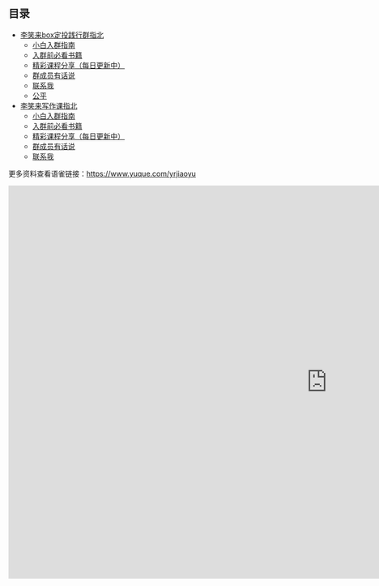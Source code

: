 ## 目录

* [李笑来box定投践行群指北](Chapter01.md)
    * [小白入群指南](CHAPTER.01.1.md)
    * [入群前必看书籍](CHAPTER.01.2.md)
    * [精彩课程分享（每日更新中）](CHAPTER.01.3.md)
    * [群成员有话说](CHAPTER.01.4.md)
    * [联系我](CHAPTER.01.5.md)
    * [公平](CHAPTER.01.6.md)
* [李笑来写作课指北](Chapter02.md)
   * [小白入群指南](CHAPTER.02.1.md)
   * [入群前必看书籍](CHAPTER.02.2.md)
   * [精彩课程分享（每日更新中）](CHAPTER.02.3.md)
   * [群成员有话说](CHAPTER.02.4.md)
   * [联系我](CHAPTER.02.5.md)

更多资料查看语雀链接：https://www.yuque.com/yrjiaoyu

<iframe width="1257" height="776" seamless frameborder="0" scrolling="no" src="https://docs.google.com/spreadsheets/d/e/2PACX-1vSYxNxt5FGnReqCUa3poFsqIcoIi6vnWSy7ywn4WN_eodGZwYqJmDqICCnIjwjw5XK-VXuiYCfgYD4X/pubchart?oid=467207619&amp;format=interactive"></iframe>
